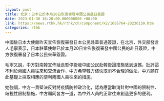 ```yaml
---
layout: post
title: 北京：日本已於本月20日恢復審發中國公民赴日簽證
date: 2023-01-30 16:20:00.000000000 +08:00
link: https://news.rthk.hk/rthk/ch/component/k2/1685764-20230130.htm
categories: rthk
---
```


中國駐日本大使館昨天宣佈恢復審發日本公民赴華普通簽證，在北京，外交部發言人毛寧表示，日本駐華使館已於本月20日宣佈恢復審發中國公民的赴日簽證，中方恢復審發了日本公民來華簽證。

毛寧又說，中方對南韓宣佈延長暫停簽發中國公民赴韓簽證措施感到遺憾，批評這不利於兩國人員往來和交流合作，中方希望韓方儘快取消不合理的做法，中方願在此基礎上採取相應的便利兩國人員往來的措施。

她強調，中方一貫堅決反對將疫情防控政治化，認為應當取消針對中國的限制性、歧視性限制措施，中方願同各方一道，為中外人員的正常往來創造更多的便利。
